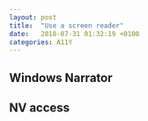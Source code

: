 ```yaml
---
layout: post
title:  "Use a screen reader"
date:   2018-07-31 01:32:19 +0100
categories: A11Y
---
```


## Windows Narrator

## NV access